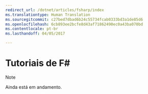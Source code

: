 ```yaml
---
redirect_url: /dotnet/articles/fsharp/index
ms.translationtype: Human Translation
ms.sourcegitcommit: c27bed7dbad6b24c55734fcab0333bd3a1de85d6
ms.openlocfilehash: 6cb893ee2bcfe8d43af71862490ec0a43ba070bd
ms.contentlocale: pt-br
ms.lasthandoff: 04/05/2017

---
```


# <a name="f-tutorials"></a>Tutoriais de F#

> [!NOTE]
Ainda está em andamento.
